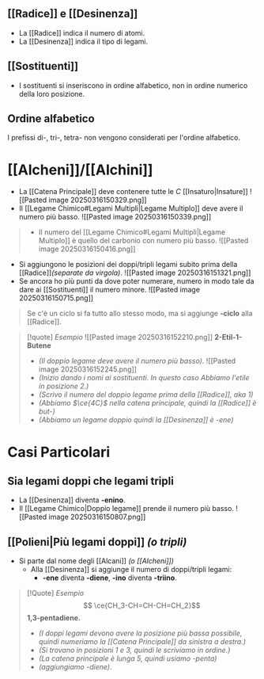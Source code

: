 ## [[Radice]] e [[Desinenza]]
- La [[Radice]] indica il numero di atomi.
- La [[Desinenza]] indica il tipo di legami.


## [[Sostituenti]]
- I sostituenti si inseriscono in ordine alfabetico, non in ordine numerico della loro posizione.


## Ordine alfabetico
I prefissi di-, tri-, tetra- non vengono considerati per l'ordine alfabetico.
# [[Alcheni]]/[[Alchini]]
- La [[Catena Principale]] deve contenere tutte le $C$ [[Insaturo|Insature]]
![[Pasted image 20250316150329.png]]
- Il [[Legame Chimico#Legami Multipli|Legame Multiplo]] deve avere il numero più basso.
![[Pasted image 20250316150339.png]]
>- Il numero del [[Legame Chimico#Legami Multipli|Legame Multiplo]] è quello del carbonio con numero più basso.
>![[Pasted image 20250316150416.png]]
>
- Si aggiungono le posizioni dei doppi/tripli legami subito prima della [[Radice]]*(separate da virgola)*.
![[Pasted image 20250316151321.png]]
- Se ancora ho più punti da dove poter numerare, numero in modo tale da dare ai [[Sostituenti]] il numero minore.
![[Pasted image 20250316150715.png]]

>Se c'è un ciclo si fa tutto allo stesso modo, ma si aggiunge **-ciclo** alla [[Radice]].

>[!quote] *Esempio*
>![[Pasted image 20250316152210.png]]
>**2-Etil-1-Butene**
>
>- *(Il doppio legame deve avere il numero più basso)*.
> ![[Pasted image 20250316152245.png]]
>- *(Inizio dando i nomi ai sostituenti. In questo caso Abbiamo l'etile in posizione $2$.)*
>- *(Scrivo il numero del doppio legame prima della [[Radice]], aka $1$)*
>- *(Abbiamo $\ce{4C}$ nella catena principale, quindi la [[Radice]] è but-)*
>- *(Abbiamo un legame doppio quindi la [[Desinenza]] è -ene)*
# Casi Particolari
## Sia legami doppi che legami tripli
- La [[Desinenza]] diventa **-enino**.
- Il [[Legame Chimico|Doppio legame]] prende il numero più basso.
![[Pasted image 20250316150807.png]]
## [[Polieni|Più legami doppi]] *(o tripli)*
- Si parte dal nome degli [[Alcani]] *(o [[Alcheni]])*
	- Alla [[Desinenza]] si aggiunge il numero di doppi/tripli legami:
		- **-ene** diventa **-diene**, **-ino** diventa **-triino**.
>[!Quote] *Esempio*
>$$ \ce{CH_3-CH=CH-CH=CH_2}$$
>**1,3-pentadiene.**
>
>- *(I doppi legami devono avere la posizione più bassa possibile, quindi numeriamo la [[Catena Principale]] da sinistra a destra.)*
>- *(Si trovano in posizioni 1 e 3, quindi le scriviamo in ordine.)*
>- *(La catena principale è lunga $5$, quindi usiamo -penta)*
>- *(aggiungiamo -diene)*.
>
